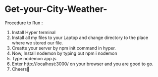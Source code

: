 # Get-your-City-Weather-
Procedure to Run :
1. Install Hyper terminal
2. Install all my files to your Laptop and change directory to the place where we stored our file.
3. Creatte your server by npm init command in hyper.
4. Now, Install nodemon by typing out npm i nodemon
5. Type nodemon app.js 
6. Enter http://localhost:3000/ on your browser and you are good to go.
7. Cheers🥳
